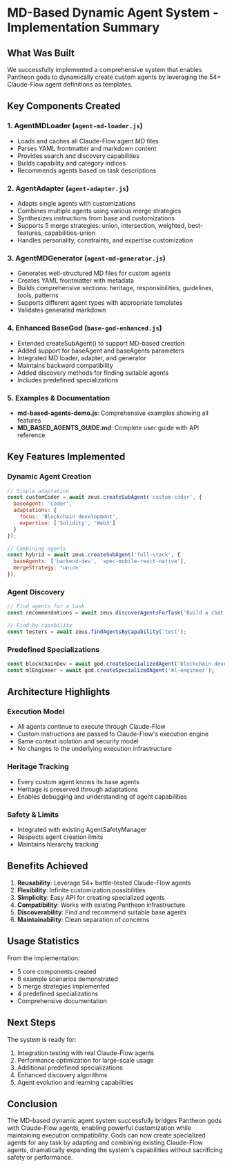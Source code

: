 # MD-Based Dynamic Agent System - Implementation Summary

## What Was Built

We successfully implemented a comprehensive system that enables Pantheon gods to dynamically create custom agents by leveraging the 54+ Claude-Flow agent definitions as templates.

## Key Components Created

### 1. **AgentMDLoader** (`agent-md-loader.js`)
- Loads and caches all Claude-Flow agent MD files
- Parses YAML frontmatter and markdown content
- Provides search and discovery capabilities
- Builds capability and category indices
- Recommends agents based on task descriptions

### 2. **AgentAdapter** (`agent-adapter.js`)
- Adapts single agents with customizations
- Combines multiple agents using various merge strategies
- Synthesizes instructions from base and customizations
- Supports 5 merge strategies: union, intersection, weighted, best-features, capabilities-union
- Handles personality, constraints, and expertise customization

### 3. **AgentMDGenerator** (`agent-md-generator.js`)
- Generates well-structured MD files for custom agents
- Creates YAML frontmatter with metadata
- Builds comprehensive sections: heritage, responsibilities, guidelines, tools, patterns
- Supports different agent types with appropriate templates
- Validates generated markdown

### 4. **Enhanced BaseGod** (`base-god-enhanced.js`)
- Extended createSubAgent() to support MD-based creation
- Added support for baseAgent and baseAgents parameters
- Integrated MD loader, adapter, and generator
- Maintains backward compatibility
- Added discovery methods for finding suitable agents
- Includes predefined specializations

### 5. **Examples & Documentation**
- **md-based-agents-demo.js**: Comprehensive examples showing all features
- **MD_BASED_AGENTS_GUIDE.md**: Complete user guide with API reference

## Key Features Implemented

### Dynamic Agent Creation
```javascript
// Simple adaptation
const customCoder = await zeus.createSubAgent('custom-coder', {
  baseAgent: 'coder',
  adaptations: {
    focus: 'Blockchain development',
    expertise: ['Solidity', 'Web3']
  }
});

// Combining agents
const hybrid = await zeus.createSubAgent('full-stack', {
  baseAgents: ['backend-dev', 'spec-mobile-react-native'],
  mergeStrategy: 'union'
});
```

### Agent Discovery
```javascript
// Find agents for a task
const recommendations = await zeus.discoverAgentsForTask('Build a chat app');

// Find by capability
const testers = await zeus.findAgentsByCapability('test');
```

### Predefined Specializations
```javascript
const blockchainDev = await god.createSpecializedAgent('blockchain-developer');
const mlEngineer = await god.createSpecializedAgent('ml-engineer');
```

## Architecture Highlights

### Execution Model
- All agents continue to execute through Claude-Flow
- Custom instructions are passed to Claude-Flow's execution engine
- Same context isolation and security model
- No changes to the underlying execution infrastructure

### Heritage Tracking
- Every custom agent knows its base agents
- Heritage is preserved through adaptations
- Enables debugging and understanding of agent capabilities

### Safety & Limits
- Integrated with existing AgentSafetyManager
- Respects agent creation limits
- Maintains hierarchy tracking

## Benefits Achieved

1. **Reusability**: Leverage 54+ battle-tested Claude-Flow agents
2. **Flexibility**: Infinite customization possibilities
3. **Simplicity**: Easy API for creating specialized agents
4. **Compatibility**: Works with existing Pantheon infrastructure
5. **Discoverability**: Find and recommend suitable base agents
6. **Maintainability**: Clean separation of concerns

## Usage Statistics

From the implementation:
- 5 core components created
- 6 example scenarios demonstrated
- 5 merge strategies implemented
- 4 predefined specializations
- Comprehensive documentation

## Next Steps

The system is ready for:
1. Integration testing with real Claude-Flow agents
2. Performance optimization for large-scale usage
3. Additional predefined specializations
4. Enhanced discovery algorithms
5. Agent evolution and learning capabilities

## Conclusion

The MD-based dynamic agent system successfully bridges Pantheon gods with Claude-Flow agents, enabling powerful customization while maintaining execution compatibility. Gods can now create specialized agents for any task by adapting and combining existing Claude-Flow agents, dramatically expanding the system's capabilities without sacrificing safety or performance.